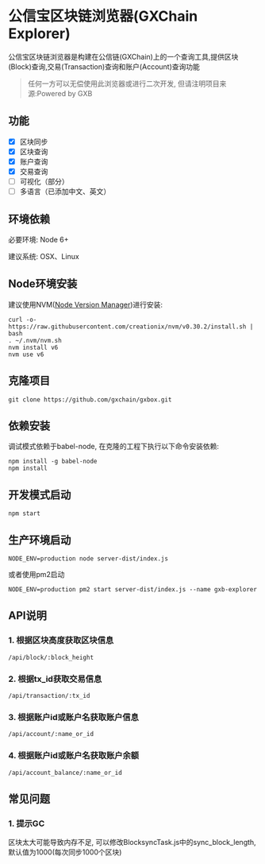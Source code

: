 # 公信宝区块链浏览器(GXChain Explorer)

公信宝区块链浏览器是构建在公信链(GXChain)上的一个查询工具,提供区块(Block)查询,交易(Transaction)查询和账户(Account)查询功能

> 任何一方可以无偿使用此浏览器或进行二次开发, 但请注明项目来源:Powered by GXB

## 功能
- [x] 区块同步
- [x] 区块查询
- [x] 账户查询
- [x] 交易查询
- [ ] 可视化（部分）
- [ ] 多语言（已添加中文、英文）

## 环境依赖

必要环境: Node 6+

建议系统: OSX、Linux

## Node环境安装

建议使用NVM([Node Version Manager](https://github.com/creationix/nvm))进行安装:

```
curl -o- https://raw.githubusercontent.com/creationix/nvm/v0.30.2/install.sh | bash
. ~/.nvm/nvm.sh
nvm install v6
nvm use v6
```

## 克隆项目

```
git clone https://github.com/gxchain/gxbox.git
```

## 依赖安装

调试模式依赖于babel-node, 在克隆的工程下执行以下命令安装依赖:


```
npm install -g babel-node
npm install
```

## 开发模式启动

```
npm start
```

## 生产环境启动

```
NODE_ENV=production node server-dist/index.js
```

或者使用pm2启动

```
NODE_ENV=production pm2 start server-dist/index.js --name gxb-explorer
```

## API说明

### 1. 根据区块高度获取区块信息

```
/api/block/:block_height
```

### 2. 根据tx_id获取交易信息

```
/api/transaction/:tx_id
```

### 3. 根据账户id或账户名获取账户信息

```
/api/account/:name_or_id
```

### 4. 根据账户id或账户名获取账户余额

```
/api/account_balance/:name_or_id
```

## 常见问题

### 1. 提示GC
区块太大可能导致内存不足, 可以修改BlocksyncTask.js中的sync_block_length,默认值为1000(每次同步1000个区块)
